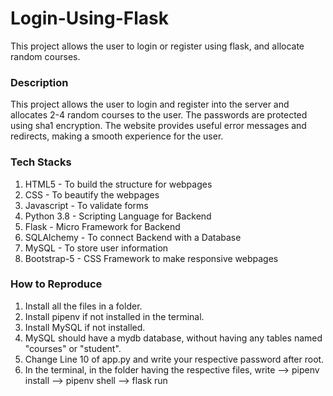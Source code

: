 # Login-Using-Flask
This project allows the user to login or register using flask, and allocate random courses.

### Description
This project allows the user to login and register into the server and allocates 2-4 random courses to the user.
The passwords are protected using sha1 encryption.
The website provides useful error messages and redirects, making a smooth experience for the user.

### Tech Stacks
1. HTML5 - To build the structure for webpages
2. CSS - To beautify the webpages
3. Javascript - To validate forms
4. Python 3.8 - Scripting Language for Backend
5. Flask - Micro Framework for Backend
6. SQLAlchemy - To connect Backend with a Database
7. MySQL - To store user information
8. Bootstrap-5 - CSS Framework to make responsive webpages

### How to Reproduce
1. Install all the files in a folder.
2. Install pipenv if not installed in the terminal.
3. Install MySQL if not installed.
4. MySQL should have a mydb database, without having any tables named "courses" or "student".
5. Change Line 10 of app.py and write your respective password after root.
6. In the terminal, in the folder having the respective files, write 
   --> pipenv install
   --> pipenv shell
   --> flask run
